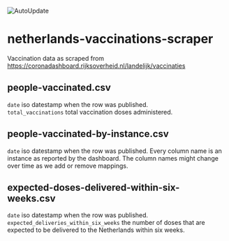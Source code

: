 ![AutoUpdate](https://github.com/Sikerdebaard/netherlands-vaccinations-scraper/workflows/AutoUpdate/badge.svg)

# netherlands-vaccinations-scraper
Vaccination data as scraped from https://coronadashboard.rijksoverheid.nl/landelijk/vaccinaties

## people-vaccinated.csv
`date` iso datestamp when the row was published.  
`total_vaccinations` total vaccination doses administered.

## people-vaccinated-by-instance.csv
`date` iso datestamp when the row was published.
Every column name is an instance as reported by the dashboard. The column names might change over time as we add or remove mappings.

## expected-doses-delivered-within-six-weeks.csv
`date` iso datestamp when the row was published.  
`expected_deliveries_within_six_weeks` the number of doses that are expected to be delivered to the Netherlands within six weeks.
